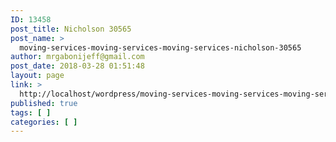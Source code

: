 ```yaml
---
ID: 13458
post_title: Nicholson 30565
post_name: >
  moving-services-moving-services-moving-services-nicholson-30565
author: mrgabonijeff@gmail.com
post_date: 2018-03-28 01:51:48
layout: page
link: >
  http://localhost/wordpress/moving-services-moving-services-moving-services-nicholson-30565/
published: true
tags: [ ]
categories: [ ]
---
```

